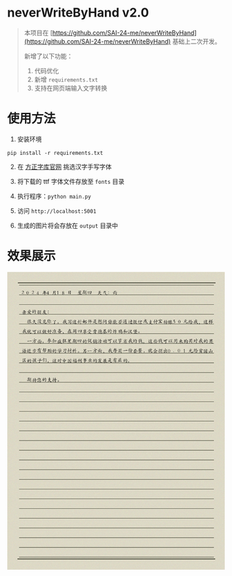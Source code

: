 # neverWriteByHand v2.0

> 本项目在 [https://github.com/SAI-24-me/neverWriteByHand](https://github.com/SAI-24-me/neverWriteByHand) 基础上二次开发。
>
> 新增了以下功能：
>
> 1. 代码优化
> 2. 新增 `requirements.txt` 
> 3. 支持在网页端输入文字转换

# 使用方法

1. 安装环境
```shell
pip install -r requirements.txt
```

2. 在 [方正字库官网](http://www.foundertype.com) 挑选汉字手写字体

3. 将下载的 ttf 字体文件存放至 `fonts` 目录

4. 执行程序：`python main.py`

5. 访问 `http://localhost:5001`

5. 生成的图片将会存放在 `output` 目录中

# 效果展示

![效果展示](https://github.com/danielchan-25/neverWriteByHand-v2.0/blob/main/output/1713765887.png)
